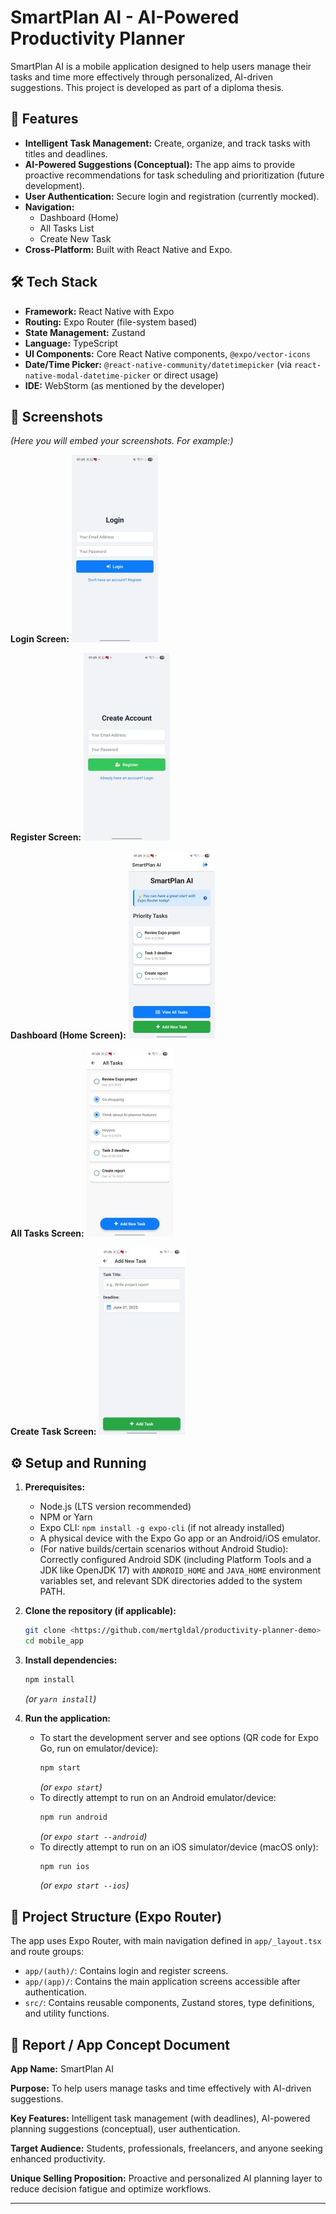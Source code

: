 # SmartPlan AI - AI-Powered Productivity Planner

SmartPlan AI is a mobile application designed to help users manage their tasks and time more effectively through personalized, AI-driven suggestions. This project is developed as part of a diploma thesis.

## 🚀 Features

* **Intelligent Task Management:** Create, organize, and track tasks with titles and deadlines.
* **AI-Powered Suggestions (Conceptual):** The app aims to provide proactive recommendations for task scheduling and prioritization (future development).
* **User Authentication:** Secure login and registration (currently mocked).
* **Navigation:**
    * Dashboard (Home)
    * All Tasks List
    * Create New Task
* **Cross-Platform:** Built with React Native and Expo.

## 🛠️ Tech Stack

* **Framework:** React Native with Expo
* **Routing:** Expo Router (file-system based)
* **State Management:** Zustand
* **Language:** TypeScript
* **UI Components:** Core React Native components, `@expo/vector-icons`
* **Date/Time Picker:** `@react-native-community/datetimepicker` (via `react-native-modal-datetime-picker` or direct usage)
* **IDE:** WebStorm (as mentioned by the developer)

## 📸 Screenshots

*(Here you will embed your screenshots. For example:)*

**Login Screen:**
![Login Screen](/assets/readme-screenshots/Media%20(7).jpg)

**Register Screen:**
![Register Screen](/assets/readme-screenshots/Media%20(6).jpg)

**Dashboard (Home Screen):**
![Dashboard Screen](/assets/readme-screenshots/Media%20(10).jpg)

**All Tasks Screen:**
![All Tasks Screen](/assets/readme-screenshots/Media%20(9).jpg)

**Create Task Screen:**
![Create Task Screen](/assets/readme-screenshots/Media%20(8).jpg)

## ⚙️ Setup and Running

1.  **Prerequisites:**
    * Node.js (LTS version recommended)
    * NPM or Yarn
    * Expo CLI: `npm install -g expo-cli` (if not already installed)
    * A physical device with the Expo Go app or an Android/iOS emulator.
    * (For native builds/certain scenarios without Android Studio): Correctly configured Android SDK (including Platform Tools and a JDK like OpenJDK 17) with `ANDROID_HOME` and `JAVA_HOME` environment variables set, and relevant SDK directories added to the system PATH.

2.  **Clone the repository (if applicable):**
    ```bash
    git clone <https://github.com/mertgldal/productivity-planner-demo>
    cd mobile_app 
    ```
    
3.  **Install dependencies:**
    ```bash
    npm install
    ```
    *(or `yarn install`)*

4.  **Run the application:**
    * To start the development server and see options (QR code for Expo Go, run on emulator/device):
        ```bash
        npm start 
        ```
        *(or `expo start`)*
    * To directly attempt to run on an Android emulator/device:
        ```bash
        npm run android
        ```
        *(or `expo start --android`)*
    * To directly attempt to run on an iOS simulator/device (macOS only):
        ```bash
        npm run ios
        ```
        *(or `expo start --ios`)*

## 📝 Project Structure (Expo Router)

The app uses Expo Router, with main navigation defined in `app/_layout.tsx` and route groups:
* `app/(auth)/`: Contains login and register screens.
* `app/(app)/`: Contains the main application screens accessible after authentication.
* `src/`: Contains reusable components, Zustand stores, type definitions, and utility functions.

## 📄 Report / App Concept Document

**App Name:** SmartPlan AI

**Purpose:** To help users manage tasks and time effectively with AI-driven suggestions.

**Key Features:** Intelligent task management (with deadlines), AI-powered planning suggestions (conceptual), user authentication.

**Target Audience:** Students, professionals, freelancers, and anyone seeking enhanced productivity.

**Unique Selling Proposition:** Proactive and personalized AI planning layer to reduce decision fatigue and optimize workflows.

---
